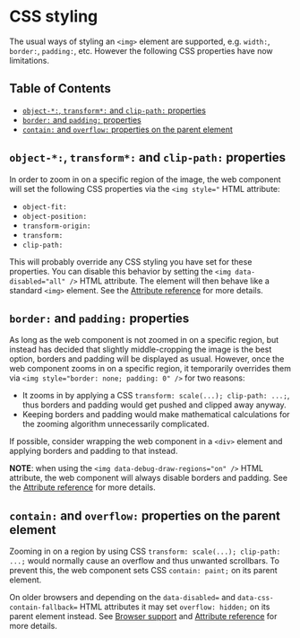 # CSS styling

The usual ways of styling an `<img>` element are supported, e.g. `width:`,
`border:`, `padding:`, etc. However the following CSS properties have now
limitations.

## Table of Contents

<!-- toc -->

- [`object-*:`, `transform*:` and `clip-path:` properties](#object--transform-and-clip-path-properties)
- [`border:` and `padding:` properties](#border-and-padding-properties)
- [`contain:` and `overflow:` properties on the parent element](#contain-and-overflow-properties-on-the-parent-element)

<!-- tocstop -->

## `object-*:`, `transform*:` and `clip-path:` properties

In order to zoom in on a specific region of the image, the web component will
set the following CSS properties via the `<img style="` HTML attribute:

* `object-fit:`
* `object-position:`
* `transform-origin:`
* `transform:`
* `clip-path:`

This will probably override any CSS styling you have set for these properties.
You can disable this behavior by setting the `<img data-disabled="all" />` HTML
attribute. The element will then behave like a standard `<img>` element. See the
[Attribute reference](../reference/attributes.md) for more details.

## `border:` and `padding:` properties

As long as the web component is not zoomed in on a specific region, but instead
has decided that slightly middle-cropping the image is the best option, borders
and padding will be displayed as usual. However, once the web component zooms in
on a specific region, it temporarily overrides them via
`<img style="border: none; padding: 0" />` for two reasons:

* It zooms in by applying a CSS `transform: scale(...); clip-path: ...;`, thus
  borders and padding would get pushed and clipped away anyway.
* Keeping borders and padding would make mathematical calculations for the
  zooming algorithm unnecessarily complicated.

If possible, consider wrapping the web component in a `<div>` element and
applying borders and padding to that instead.

**NOTE**: when using the `<img data-debug-draw-regions="on" />` HTML attribute,
the web component will always disable borders and padding. See the
[Attribute reference](../reference/attributes.md) for more details.

## `contain:` and `overflow:` properties on the parent element

Zooming in on a region by using CSS `transform: scale(...); clip-path: ...;`
would normally cause an overflow and thus unwanted scrollbars. To prevent this,
the web component sets CSS `contain: paint;` on its parent element.

On older browsers and depending on the `data-disabled=` and
`data-css-contain-fallback=` HTML attributes it may set `overflow: hidden;` on
its parent element instead. See
[Browser support](browsers.md) and
[Attribute reference](../reference/attributes.md) for more details.

